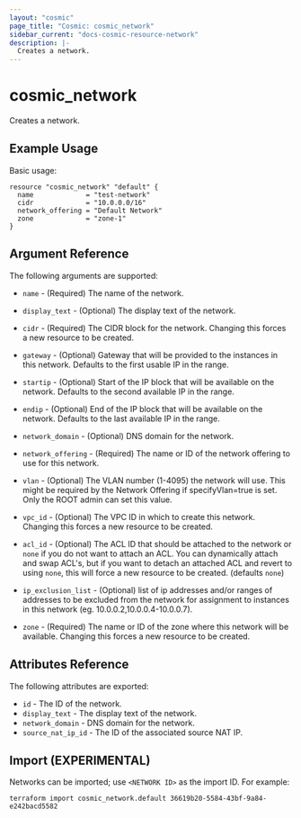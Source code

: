 ```yaml
---
layout: "cosmic"
page_title: "Cosmic: cosmic_network"
sidebar_current: "docs-cosmic-resource-network"
description: |-
  Creates a network.
---
```


# cosmic_network

Creates a network.

## Example Usage

Basic usage:

```hcl
resource "cosmic_network" "default" {
  name             = "test-network"
  cidr             = "10.0.0.0/16"
  network_offering = "Default Network"
  zone             = "zone-1"
}
```

## Argument Reference

The following arguments are supported:

* `name` - (Required) The name of the network.

* `display_text` - (Optional) The display text of the network.

* `cidr` - (Required) The CIDR block for the network. Changing this forces a new
    resource to be created.

* `gateway` - (Optional) Gateway that will be provided to the instances in this
    network. Defaults to the first usable IP in the range.

* `startip` - (Optional) Start of the IP block that will be available on the
    network. Defaults to the second available IP in the range.

* `endip` - (Optional) End of the IP block that will be available on the
    network. Defaults to the last available IP in the range.

* `network_domain` - (Optional) DNS domain for the network.

* `network_offering` - (Required) The name or ID of the network offering to use
    for this network.

* `vlan` - (Optional) The VLAN number (1-4095) the network will use. This might be
    required by the Network Offering if specifyVlan=true is set. Only the ROOT
    admin can set this value.

* `vpc_id` - (Optional) The VPC ID in which to create this network. Changing
    this forces a new resource to be created.

* `acl_id` - (Optional) The ACL ID that should be attached to the network or
    `none` if you do not want to attach an ACL. You can dynamically attach and
    swap ACL's, but if you want to detach an attached ACL and revert to using
    `none`, this will force a new resource to be created. (defaults `none`)

* `ip_exclusion_list` - (Optional) list of ip addresses and/or ranges of
    addresses to be excluded from the network for assignment to instances
    in this network (eg. 10.0.0.2,10.0.0.4-10.0.0.7).

* `zone` - (Required) The name or ID of the zone where this network will be
    available. Changing this forces a new resource to be created.

## Attributes Reference

The following attributes are exported:

* `id` - The ID of the network.
* `display_text` - The display text of the network.
* `network_domain` - DNS domain for the network.
* `source_nat_ip_id` - The ID of the associated source NAT IP.

## Import (EXPERIMENTAL)

Networks can be imported; use `<NETWORK ID>` as the import ID. For
example:

```shell
terraform import cosmic_network.default 36619b20-5584-43bf-9a84-e242bacd5582
```
